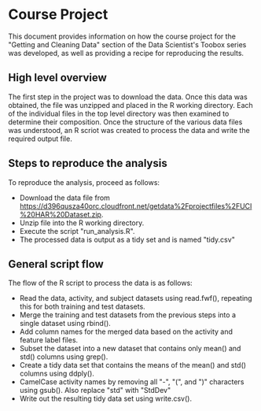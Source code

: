 Course Project
========================================================

This document provides information on how the course project for the "Getting and Cleaning Data" section of the Data Scientist's Toobox series was developed, as well as providing a recipe for reproducing the results.

High level overview
---------------------

The first step in the project was to download the data. Once this data was obtained, the file was unzipped and placed in the R working directory. Each of the individual files in the top level directory was then examined to determine their composition. Once the structure of the various data files was understood, an R scriot was created to process the data and write the required output file.

Steps to reproduce the analysis
------------------------

To reproduce the analysis, proceed as follows:

- Download the data file from https://d396qusza40orc.cloudfront.net/getdata%2Fprojectfiles%2FUCI%20HAR%20Dataset.zip.
- Unzip file into the R working directory.
- Execute the script "run_analysis.R".
- The processed data is output as a tidy set and is named "tidy.csv"
 
General script flow
-------------------

The flow of the R script to process the data is as follows:

- Read the data, activity, and subject datasets using read.fwf(), repeating this for both training and test datasets.
- Merge the training and test datasets from the previous steps into a single dataset using rbind().
- Add column names for the merged data based on the activity and feature label files.
- Subset the dataset into a new dataset that contains only mean() and std() columns using grep().
- Create a tidy data set that contains the means of the mean() and std() columns using ddply().
- CamelCase activity names by removing all "-", "(", and ")" characters using gsub(). Also replace "std" with "StdDev"
- Write out the resulting tidy data set using write.csv().
  
